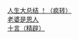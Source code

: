   
[人生大总结 ！（疯转）](http://www.dianyue.me/archives/265/yp9vhchou13hwrgx/)  
[老婆是恩人](http://www.dianyue.me/archives/282/3s9zac1ywo9pkdw5/)  
[十言（精辟）](http://www.dianyue.me/archives/281/zrngx4j31ixm4beu/)